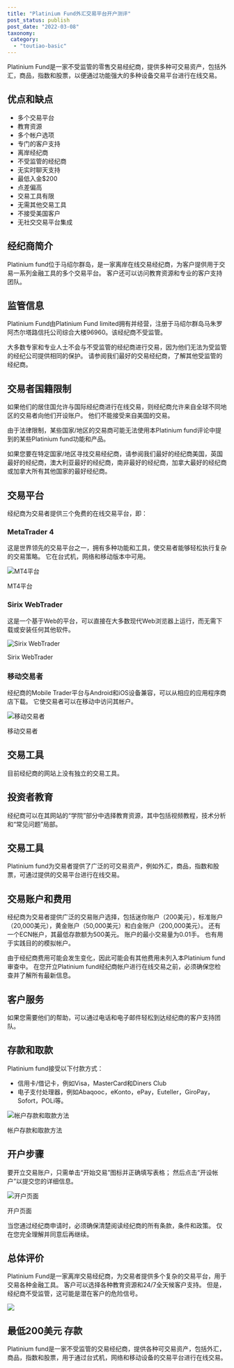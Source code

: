 ```yaml
---
title: "Platinium Fund外汇交易平台开户测评"
post_status: publish
post_date: "2022-03-08"
taxonomy:
 category: 
  - "toutiao-basic"
---
```


Platinium Fund是一家不受监管的零售交易经纪商，提供多种可交易资产，包括外汇，商品，指数和股票，以便通过功能强大的多种设备交易平台进行在线交易。

## 优点和缺点
- 多个交易平台
- 教育资源
- 多个帐户选项
- 专门的客户支持
- 离岸经纪商
- 不受监管的经纪商
- 无实时聊天支持
- 最低入金$200
- 点差偏高
- 交易工具有限
- 无需其他交易工具
- 不接受美国客户
- 无社交交易平台集成


## 经纪商简介

Platinium fund位于马绍尔群岛，是一家离岸在线交易经纪商，为客户提供用于交易一系列金融工具的多个交易平台。 客户还可以访问教育资源和专业的客户支持团队。

## 监管信息

Platinium Fund由Platinium Fund limited拥有并经营，注册于马绍尔群岛马朱罗阿杰尔塔路信托公司综合大楼96960。该经纪商不受监管。

大多数专家和专业人士不会与不受监管的经纪商进行交易，因为他们无法为受监管的经纪公司提供相同的保护。 请参阅我们最好的交易经纪商，了解其他受监管的经纪商。

## 交易者国籍限制

如果他们的居住国允许与国际经纪商进行在线交易，则经纪商允许来自全球不同地区的交易者向他们开设账户。 他们不能接受来自美国的交易。

由于法律限制，某些国家/地区的交易商可能无法使用本Platinium fund评论中提到的某些Platinium fund功能和产品。

如果您要在特定国家/地区寻找交易经纪商，请参阅我们最好的经纪商美国，英国最好的经纪商，澳大利亚最好的经纪商，南非最好的经纪商，加拿大最好的经纪商或加拿大所有其他国家的最好经纪商。

## 交易平台

经纪商为交易者提供三个免费的在线交易平台，即：

### MetaTrader 4

这是世界领先的交易平台之一，拥有多种功能和工具，使交易者能够轻松执行复杂的交易策略。 它在台式机，网络和移动版本中可用。

![MT4平台](https://cdn.fendou.la/funstoutiao/2020/11/Platiniumfund-Review-MT4-Platform.jpg "MT4平台")

MT4平台

### Sirix WebTrader

这是一个基于Web的平台，可以直接在大多数现代Web浏览器上运行，而无需下载或安装任何其他软件。

![Sirix WebTrader](https://cdn.fendou.la/funstoutiao/2020/11/Platiniumfund-Review-Sirix-WebTrader.jpg "Sirix WebTrader")

Sirix WebTrader

### 移动交易者

经纪商的Mobile Trader平台与Android和iOS设备兼容，可以从相应的应用程序商店下载。 它使交易者可以在移动中访问其帐户。

![移动交易者](https://cdn.fendou.la/funstoutiao/2020/11/Platiniumfund-Review-Mobile-Trader.jpg "移动交易者")

移动交易者

## 交易工具

目前经纪商的网站上没有独立的交易工具。

## 投资者教育

经纪商可以在其网站的“学院”部分中选择教育资源，其中包括视频教程，技术分析和“常见问题”局部。

## 交易工具

Platinium fund为交易者提供了广泛的可交易资产，例如外汇，商品，指数和股票，可通过提供的交易平台进行在线交易。

## 交易账户和费用

经纪商为交易者提供广泛的交易账户选择，包括迷你账户（200美元），标准账户（20,000美元），黄金账户（50,000美元）和白金账户（200,000美元）。 还有一个ECN帐户，其最低存款额为500美元。 账户的最小交易量为0.01手。 也有用于实践目的的模拟帐户。

由于经纪商费用可能会发生变化，因此可能会有其他费用未列入本Platinium fund审查中。 在您开立Platinium fund经纪商帐户进行在线交易之前，必须确保您检查并了解所有最新信息。

## 客户服务

如果您需要他们的帮助，可以通过电话和电子邮件轻松到达经纪商的客户支持团队。

## 存款和取款

Platinium fund接受以下付款方式：
- 信用卡/借记卡，例如Visa，MasterCard和Diners Club
- 电子支付处理器，例如Abaqooc，eKonto，ePay，Euteller，GiroPay，Sofort，POLi等。

![帐户存款和取款方法](https://cdn.fendou.la/funstoutiao/2020/11/Platiniumfund-Review-Account-Deposit-Withdrawal-Methods.jpg "帐户存款和取款方法")

帐户存款和取款方法

## 开户步骤

要开立交易账户，只需单击“开始交易”图标并正确填写表格； 然后点击“开设帐户”以提交您的详细信息。

![开户页面](https://cdn.fendou.la/funstoutiao/2020/11/Platiniumfund-Review-Account-Opening-Page-322x1024.jpg "开户页面")

开户页面

当您通过经纪商申请时，必须确保清楚阅读经纪商的所有条款，条件和政策。 仅在您完全理解并同意后再继续。

## 总体评价

Platinium Fund是一家离岸交易经纪商，为交易者提供多个复杂的交易平台，用于交易各种金融工具。 客户可以选择各种教育资源和24/7全天候客户支持。 但是，经纪商不受监管，这可能是潜在客户的危险信号。

![](https://cdn.fendou.la/funstoutiao/2020/11/Platiniumfund-Logo.png)

## 最低200美元 存款

Platinium fund是一家不受监管的交易经纪商，提供各种可交易资产，包括外汇，商品，指数和股票，用于通过台式机，网络和移动设备的交易平台进行在线交易。
